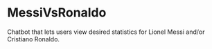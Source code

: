# MessiVsRonaldo
Chatbot that lets users view desired statistics for Lionel Messi and/or Cristiano Ronaldo.
